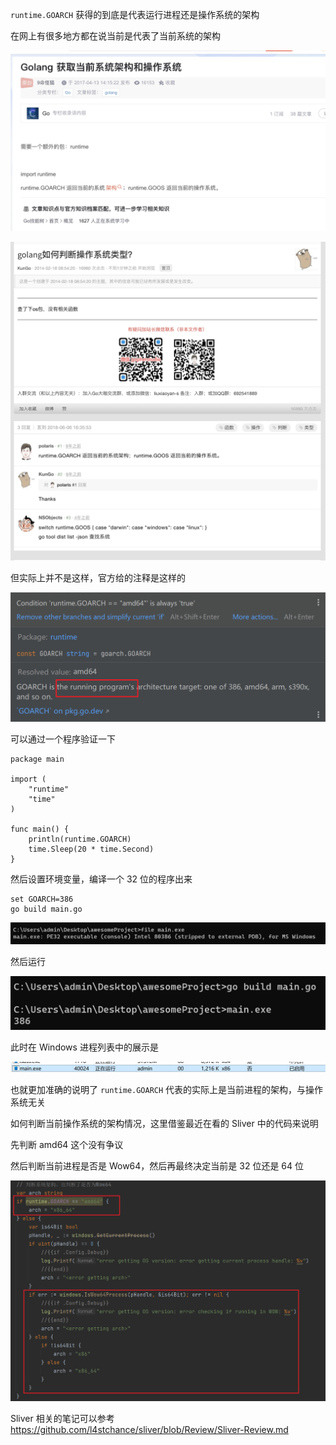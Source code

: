 `runtime.GOARCH` 获得的到底是代表运行进程还是操作系统的架构

在网上有很多地方都在说当前是代表了当前系统的架构

![image-20221204162541882](./runtime.GOARCH代表的是什么.assets/image-20221204162541882.png)

![image-20221204162610494](./runtime.GOARCH代表的是什么.assets/image-20221204162610494.png)

但实际上并不是这样，官方给的注释是这样的

![image-20221204162641832](./runtime.GOARCH代表的是什么.assets/image-20221204162641832.png)

可以通过一个程序验证一下

```
package main

import (
	"runtime"
	"time"
)

func main() {
	println(runtime.GOARCH)
	time.Sleep(20 * time.Second)
}
```

然后设置环境变量，编译一个 32 位的程序出来

```
set GOARCH=386
go build main.go
```

![image-20221204163014568](./runtime.GOARCH代表的是什么.assets/image-20221204163014568.png)

然后运行

![image-20221204163029594](./runtime.GOARCH代表的是什么.assets/image-20221204163029594.png)

此时在 Windows 进程列表中的展示是

![image-20221204163050922](./runtime.GOARCH代表的是什么.assets/image-20221204163050922.png)

也就更加准确的说明了 `runtime.GOARCH` 代表的实际上是当前进程的架构，与操作系统无关

如何判断当前操作系统的架构情况，这里借鉴最近在看的 Sliver 中的代码来说明

先判断 amd64 这个没有争议

然后判断当前进程是否是 Wow64，然后再最终决定当前是 32 位还是 64 位

![image-20221204163252394](./runtime.GOARCH代表的是什么.assets/image-20221204163252394.png)



Sliver 相关的笔记可以参考 https://github.com/l4stchance/sliver/blob/Review/Sliver-Review.md
